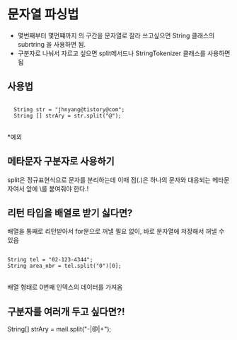 문자열 파싱법
=========
* 몇번째부터 몇먼쨰까지 의 구간을 문자열로 잘라 쓰고싶으면 String 클래스의 subrtring 을 사용하면 됨.
* 구분자로 나눠서 자르고 싶으면 split메서드나 StringTokenizer 클래스를 사용하면됨

사용법
----------
<pre>
<code>
  String str = "jhnyang@tistory@com";
  String [] strAry = str.split("@");
</code>
</pre>

*예외

메타문자 구분자로 사용하기
--------------------------
split은 정규표현식으로 문자를 분리하는데
이때 점(.)은 하나의 문자와 대응되는 메타문자여서 앞에 \\를 붙여줘야 한다.!

리턴 타입을 배열로 받기 싫다면?
------------------------------
배열을 통째로 리턴받아서 for문으로 꺼낼 필요 없이, 바로 문자열에 저장해서 꺼낼 수 있음
<pre>
<code>
String tel = "02-123-4344";
String area_nbr = tel.split("0")[0];
</code>
</pre>
배열 형태로 0번째 인덱스의 데이터를 가져옴

구분자를 여러개 두고 싶다면?!
----------------------------
String[] strAry = mail.split("-|@|+");
